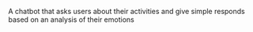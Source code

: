 A chatbot that asks users about their activities and give simple responds based on an analysis of their emotions
